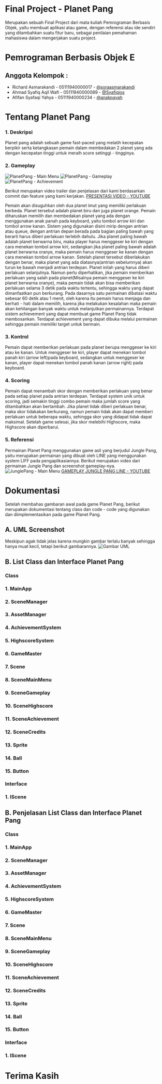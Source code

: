 # Final Project - Planet Pang
Merupakan sebuah Final Project dari mata kuliah Pemrograman Berbasis Objek, yaitu membuat aplikasi atau game, dengan referensi atau ide sendiri yang ditambahkan suatu fitur baru, sebagai penilaian pemahaman mahasiswa dalam mengerjakan suatu project.

# Pemrograman Berbasis Objek E
## Anggota Kelompok :
- Richard Asmarakandi - 05111940000017 - [@soraasmarakandi](https://github.com/soraasmarakandi)
- Ahmad Syafiq Aqil Wafi - 05111940000089 - [@Syafiqjos](https://github.com/Syafiqjos)
- Afifan Syafaqi Yahya - 05111940000234 - [@anakpayah](https://github.com/anakpayah)

# Tentang Planet Pang

### 1. Deskripsi
Planet pang adalah sebuah game fast-paced yang melatih kecepatan berpikir serta ketangkasan pemain dalam membedakan 2 planet yang ada dengan kecepatan tinggi untuk meraih score setinggi - tingginya.

### 2. Gameplay
![PlanetPang - Main Menu](/Images/PlanetPangMainMenu.png) ![PlanetPang - Gameplay](/Images/PlanetPangGameplayNew.png) ![PlanetPang - Achievement](/Images/PlanetPangAchievement.png)

Berikut merupakan video trailer dan penjelasan dari kami berdasarkan commit dan feature yang kami kerjakan.
[PRESENTASI VIDEO - YOUTUBE](https://youtu.be/9oP2mYigOMM)

Pemain akan disuguhkan oleh dua planet imut yang memiliki perlakuan berbeda. Planet tersebut adalah planet biru dan juga planet orange. Pemain diharuskan memilih dan membedakan planet yang ada dengan menggunakan anak panah pada keyboard, yaitu tombol arrow kiri dan tombol arrow kanan.
Sistem yang digunakan disini mirip dengan antrian atau queue, dengan antrian depan berada pada bagian paling bawah yang berarti harus diberi perlakuan terlebih dahulu. Jika planet paling bawah adalah planet berwarna biru, maka player harus menggeser ke kiri dengan cara menekan tombol arrow kiri, sedangkan jika planet paling bawah adalah planet berwarna oranye, maka pemain harus menggeser ke kanan dengan cara menekan tombol arrow kanan. Setelah planet tersebut diberlakukan dengan benar, maka planet yang ada diatasnya(antrian sebelumnya) akan turun ke bawah menjadi antrian terdepan. Planet inilah yang harus diberi perlakuan selanjutnya.
Namun perlu diperhatikan, jika pemain memberikan perlakuan yang salah pada planet(Misalnya pemain menggeser ke kiri planet berwarna oranye), maka pemain tidak akan bisa memberikan perlakuan selama 3 detik pada waktu tertentu, sehingga waktu yang dapat dimanfaatkan pun berkurang.
Pada dasarnya satu permainan dibatasi waktu sebesar 60 detik atau 1 menit, oleh karena itu pemain harus menjaga dan berhati - hati dalam memilih, karena jika melakukan kesalahan maka pemain akan kehilangan banyak waktu untuk melanjutkan permainannya.
Terdapat sistem achievement yang dapat membuat game Planet Pang tidak membosankan. Terdapat achievement yang dapat dibuka melalui permainan sehingga pemain memiliki target untuk bermain.

### 3. Kontrol
Pemain dapat memberikan perlakuan pada planet berupa menggeser ke kiri atau ke kanan. Untuk menggeser ke kiri, player dapat menekan tombol panah kiri (arrow left)pada keyboard, sedangkan untuk menggeser ke kanan, player dapat menekan tombol panah kanan (arrow right) pada keyboard.

### 4. Scoring
Pemain dapat menambah skor dengan memberikan perlakuan yang benar pada setiap planet pada antrian terdepan. Terdapat system unik untuk scoring, jadi semakin tinggi combo pemain maka jumlah score yang ditambahkan akan bertambah. Jika planet tidak diberi perlakuan benar, maka skor tidakakan berkurang, namun pemain tidak akan dapat memberi perlakuan untuk beberapa waktu, sehingga skor yang didapat tidak dapat maksimal. Setelah game selesai, jika skor melebihi Highscore, maka Highscore akan diperbarui.

### 5. Referensi
Permainan Planet Pang menggunakan game asli yang berjudul Jungle Pang, yaitu merupakan permainan yang dibuat oleh LINE yang menggunakan system LIFF pada pengaplikasiannya. Berikut merupakan video dari permainan Jungle Pang dan screenshot gameplay-nya.
![JunglePang - Main Menu](/Images/JunglePang.png)
[GAMEPLAY JUNGLE PANG LINE - YOUTUBE](https://www.youtube.com/watch?v=XhqDXo1EDyo)

# Dokumentasi
Setelah membahas gambaran awal pada game Planet Pang, berikut merupakan dokumentasi tentang class dan code - code yang digunakan dan diimplementasikan pada game Planet Pang.

## A. UML Screenshot
Meskipun agak tidak jelas karena mungkin gambar terlalu banyak sehingga hanya muat kecil, tetapi berikut gambarannya.
![Gambar UML](/Images/UMLMe.png)

## B. List Class dan Interface Planet Pang
### Class
### 1. MainApp
### 2. SceneManager
### 3. AssetManager
### 4. AchievementSystem
### 5. HighscoreSystem
### 6. GameMaster
### 7. Scene
### 8. SceneMainMenu
### 9. SceneGameplay
### 10. SceneHighscore
### 11. SceneAchievement
### 12. SceneCredits
### 13. Sprite
### 14. Ball
### 15. Button

### Interface
### 1. IScene

## B. Penjelasan List Class dan Interface Planet Pang
### Class
### 1. MainApp
### 2. SceneManager
### 3. AssetManager
### 4. AchievementSystem
### 5. HighscoreSystem
### 6. GameMaster
### 7. Scene
### 8. SceneMainMenu
### 9. SceneGameplay
### 10. SceneHighscore
### 11. SceneAchievement
### 12. SceneCredits
### 13. Sprite
### 14. Ball
### 15. Button

### Interface
### 1. IScene

# Terima Kasih
